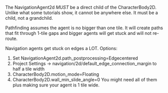 The NavigationAgent2d *MUST* be a direct child of the CharacterBody2D. 
Unlike what some tutorials show, it cannot be anywhere else. 
It must be a child, not a grandchild.

Pathfinding assumes the agent is no bigger than one tile. 
It will create paths that fit through 1-tile gaps and bigger
agents will get stuck and will not re-route.

Navigation agents get stuck on edges a LOT. Options:
1. Set NavigationAgent2d.path_postprocessing=Edgecentered
2. Project Settings -> navigation/2d/default_edge_connection_margin to half a tile width
3. CharacterBody2D.motion_mode=Floating
4. CharacterBody2D.wall_min_slide_angle=0
You might need all of them plus making sure your agent is 1 tile wide.
